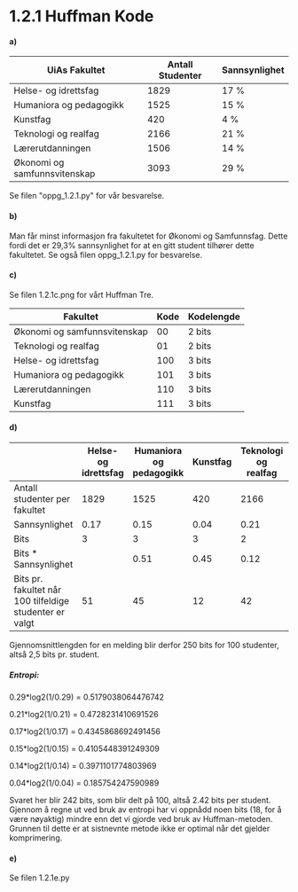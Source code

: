 # 1.2.1 Huffman Kode

#### a)

| UiAs Fakultet | Antall Studenter | Sannsynlighet |
| --- | --- | --- |
| Helse- og idrettsfag | 1829 | 17 % |
| Humaniora og pedagogikk | 1525 | 15 % |
| Kunstfag | 420 | 4 % |
| Teknologi og realfag | 2166 | 21 % |
| Lærerutdanningen | 1506 | 14 % |
| Økonomi og samfunnsvitenskap | 3093 | 29 % |
Se filen "oppg_1.2.1.py" for vår besvarelse.

#### b)
Man får minst informasjon fra fakultetet for Økonomi og Samfunnsfag.
Dette fordi det er 29,3% sannsynlighet for at en gitt student tilhører dette fakultetet.
Se også filen oppg_1.2.1.py for besvarelse.


#### c)

Se filen 1.2.1c.png for vårt Huffman Tre.

| **Fakultet** | **Kode** | **Kodelengde** |
| --- | --- | --- |
| Økonomi og samfunnsvitenskap | 00 | 2 bits |
| Teknologi og realfag | 01 | 2 bits |
| Helse- og idrettsfag | 100 | 3 bits |
| Humaniora og pedagogikk | 101 | 3 bits |
| Lærerutdanningen | 110 | 3 bits |
| Kunstfag | 111 | 3 bits |


#### d)

| | **Helse- og idrettsfag** | **Humaniora og pedagogikk** | **Kunstfag** | **Teknologi og realfag** | **Lærerutdanningen** | **Økonomi og samfunnsvitenskap** |
| --- | --- | --- | --- | --- | --- | --- |
| Antall studenter per fakultet | 1829 | 1525 | 420 | 2166 | 1506 | 3093 |
| Sannsynlighet | 0.17 | 0.15 | 0.04 | 0.21 | 0.14 | 0.29 |
| Bits | 3 | 3 | 3 | 2 | 3 | 2 |
| Bits * Sannsynlighet | | 0.51 | 0.45 | 0.12 | 0.42 | 0.42 | 0.58 |
| Bits pr. fakultet når 100 tilfeldige studenter er valgt | 51 | 45 | 12 | 42 | 42 | 58 |

Gjennomsnittlengden for en melding blir derfor 250 bits for 100 studenter, altså 2,5 bits pr. student.

##### Entropi:
0.29*log2(1/0.29) = 0.5179038064476742

0.21*log2(1/0.21) = 0.4728231410691526

0.17*log2(1/0.17) = 0.4345868692491456

0.15*log2(1/0.15) = 0.4105448391249309

0.14*log2(1/0.14) = 0.3971101774803969

0.04*log2(1/0.04) = 0.185754247590989

Svaret her blir 242 bits, som blir delt på 100, altså 2.42 bits per student.
Gjennom å regne ut ved bruk av entropi har vi oppnådd noen bits (18, for å være nøyaktig) mindre enn det vi gjorde ved bruk av Huffman-metoden.
Grunnen til dette er at sistnevnte metode ikke er optimal når det gjelder komprimering. 


#### e)
Se filen 1.2.1e.py

